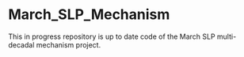 # March_SLP_Mechanism
This in progress repository is up to date code of the March SLP multi-decadal mechanism project.
